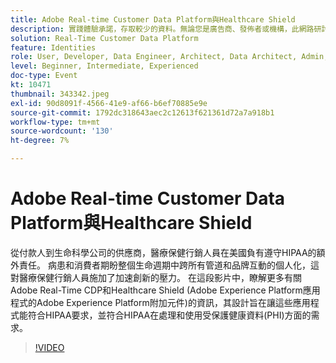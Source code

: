 ```yaml
---
title: Adobe Real-time Customer Data Platform與Healthcare Shield
description: 實踐體驗承諾，存取較少的資料。無論您是廣告商、發佈者或機構，此網路研討會都能協助解鎖
solution: Real-Time Customer Data Platform
feature: Identities
role: User, Developer, Data Engineer, Architect, Data Architect, Admin, Leader
level: Beginner, Intermediate, Experienced
doc-type: Event
kt: 10471
thumbnail: 343342.jpeg
exl-id: 90d8091f-4566-41e9-af66-b6ef70885e9e
source-git-commit: 1792dc318643aec2c12613f621361d72a7a918b1
workflow-type: tm+mt
source-wordcount: '130'
ht-degree: 7%

---
```


# Adobe Real-time Customer Data Platform與Healthcare Shield

從付款人到生命科學公司的供應商，醫療保健行銷人員在美國負有遵守HIPAA的額外責任。 病患和消費者期盼整個生命週期中跨所有管道和品牌互動的個人化，這對醫療保健行銷人員施加了加速創新的壓力。 在這段影片中，瞭解更多有關Adobe Real-Time CDP和Healthcare Shield (Adobe Experience Platform應用程式的Adobe Experience Platform附加元件)的資訊，其設計旨在讓這些應用程式能符合HIPAA要求，並符合HIPAA在處理和使用受保護健康資料(PHI)方面的需求。

>[!VIDEO](https://video.tv.adobe.com/v/343342/?quality=12&learn=on)
